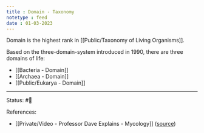 ```yaml
---
title : Domain - Taxonomy
notetype : feed
date : 01-03-2023
---
```


Domain is the highest rank in [[Public/Taxonomy of Living Organisms]].

Based on the three-domain-system introduced in 1990, there are three domains of life:
- [[Bacteria - Domain]]
- [[Archaea - Domain]]
- [[Public/Eukarya - Domain]]

-----

Status: #🌱 

References:
- [[Private/Video - Professor Dave Explains - Mycology]] ([source](https://www.youtube.com/watch?v=wqKNm_evkYA&list=PLybg94GvOJ9Hyyv_MD2Y7OPFxhnrKFsD6&ab_channel=ProfessorDaveExplains))
